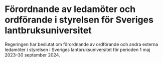 # Förordnande av ledamöter och ordförande i styrelsen för Sveriges lantbruksuniversitet

Regeringen har beslutat om förordnande av ordförande och andra externa ledamöter i styrelsen i Sveriges lantbruksuniversitet för perioden 1 maj 2023–30 september 2024\.
